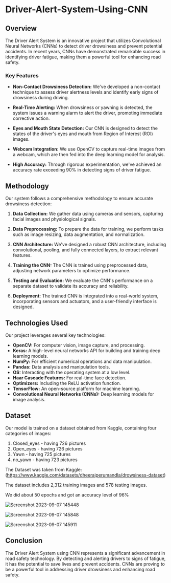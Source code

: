 # Driver-Alert-System-Using-CNN
## Overview

The Driver Alert System is an innovative project that utilizes Convolutional Neural Networks (CNNs) to detect driver drowsiness and prevent potential accidents. In recent years, CNNs have demonstrated remarkable success in identifying driver fatigue, making them a powerful tool for enhancing road safety.

### Key Features

- **Non-Contact Drowsiness Detection:** We've developed a non-contact technique to assess driver alertness levels and identify early signs of drowsiness during driving.

- **Real-Time Alerting:** When drowsiness or yawning is detected, the system issues a warning alarm to alert the driver, promoting immediate corrective action.

- **Eyes and Mouth State Detection:** Our CNN is designed to detect the states of the driver's eyes and mouth from Region of Interest (ROI) images.

- **Webcam Integration:** We use OpenCV to capture real-time images from a webcam, which are then fed into the deep learning model for analysis.

- **High Accuracy:** Through rigorous experimentation, we've achieved an accuracy rate exceeding 90% in detecting signs of driver fatigue.

## Methodology

Our system follows a comprehensive methodology to ensure accurate drowsiness detection:

1. **Data Collection:** We gather data using cameras and sensors, capturing facial images and physiological signals.

2. **Data Preprocessing:** To prepare the data for training, we perform tasks such as image resizing, data augmentation, and normalization.

3. **CNN Architecture:** We've designed a robust CNN architecture, including convolutional, pooling, and fully connected layers, to extract relevant features.

4. **Training the CNN:** The CNN is trained using preprocessed data, adjusting network parameters to optimize performance.

5. **Testing and Evaluation:** We evaluate the CNN's performance on a separate dataset to validate its accuracy and reliability.

6. **Deployment:** The trained CNN is integrated into a real-world system, incorporating sensors and actuators, and a user-friendly interface is designed.

## Technologies Used

Our project leverages several key technologies:

- **OpenCV:** For computer vision, image capture, and processing.
- **Keras:** A high-level neural networks API for building and training deep learning models.
- **NumPy:** For efficient numerical operations and data manipulation.
- **Pandas:** Data analysis and manipulation tools.
- **OS:** Interacting with the operating system at a low level.
- **Haar Cascade Features:** For real-time face detection.
- **Optimizers:** Including the ReLU activation function.
- **TensorFlow:** An open-source platform for machine learning.
- **Convolutional Neural Networks (CNNs):** Deep learning models for image analysis.

## Dataset

Our model is trained on a dataset obtained from Kaggle, containing four categories of images:

1) Closed_eyes - having 726 pictures
2) Open_eyes - having 726 pictures
3) Yawn - having 725 pictures
4) no_yawn - having 723 pictures

The Dataset was taken from Kaggle:(https://www.kaggle.com/datasets/dheerajperumandla/drowsiness-dataset)

The dataset includes 2,312 training images and 578 testing images.

We did about 50 epochs and got an accuracy level of 96%

![Screenshot 2023-09-07 145448](https://github.com/sriramm04/Driver_alert_System_Using_CNN/assets/129077845/16e50397-6e1c-4f79-9c00-484335c799f4)

![Screenshot 2023-09-07 145848](https://github.com/sriramm04/Driver_alert_System_Using_CNN/assets/129077845/10d0bfa7-0666-4fad-a783-4ac0767792e9)

![Screenshot 2023-09-07 145911](https://github.com/sriramm04/Driver_alert_System_Using_CNN/assets/129077845/0f760ac9-0fa0-4767-96b3-5eb3a72fd2b5)

## Conclusion

The Driver Alert System using CNN represents a significant advancement in road safety technology. By detecting and alerting drivers to signs of fatigue, it has the potential to save lives and prevent accidents. CNNs are proving to be a powerful tool in addressing driver drowsiness and enhancing road safety.
